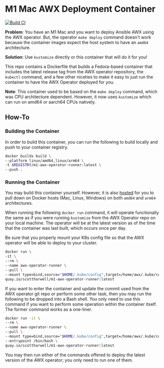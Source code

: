 # M1 Mac AWX Deployment Container

[![Build CI](https://github.com/scottharwell/m1-awx-operator-runner/actions/workflows/build.yml/badge.svg)](https://github.com/scottharwell/m1-awx-operator-runner/actions/workflows/build.yml)

**Problem**: You have an M1 Mac and you want to deploy Ansible AWX using the AWX operator.  But, the operator `make deploy` command doesn't work because the container images expect the host system to have an `amd64` architecture.

**Solution**: Use `kustomize` directly or this container that will do it for you!

This repo contains a Dockerfile that builds a Fedora-based container that includes the latest release tag from the AWX operator repository, the `kubectl` command, and a few other niceties to make it easy to just run the container to have the AWX Operator deployed for you.

**Note**: This container used to be based on the `make deploy` command, which was CPU architecture dependent.  However, it now uses `kustomize` which can run on amd64 or aarch64 CPUs natively.

## How-To

### Building the Container

In order to build this container, you can run the following to build locally and push to your container registry.

```bash
docker buildx build \
--platform linux/amd64,linux/arm64 \
-t $REGISTRY/m1-awx-operator-runner:latest \
--push .
```

### Running the Container

You may build this container yourself.  However, it is also [hosted](quay.io/scottharwell/m1-awx-operator-runner) for you to pull down on Docker hosts (Mac, Linux, Windows) on both `amd64` and `arm64` architectures.

When running the following `docker run` command, it will operate functionally the same as if you were running `kustomize` from the AWX Operator repo on your local machine.  The operator will be at the latest version as of the time that the container was last built, which occurs once per day.

Be sure that you properly mount your K8s config file so that the AWX operator will be able to deploy to your cluster.

```bash
docker run \
-it \
--rm \
--name awx-operator-runner \
--pull \
--mount type=bind,source="$HOME/.kube/config",target=/home/awx/.kube/config \
quay.io/scottharwell/m1-awx-operator-runner:latest
```

If you want to enter the container and update the commit used from the AWX operator git repo or perform some other task, then you may run the following to be dropped into a Bash shell.  You only need to use this command if you want to perform some operation within the container itself.  The former command works as a one-liner.

```bash
docker run -it \
--rm \
--name awx-operator-runner \
--pull \
--mount type=bind,source="$HOME/.kube/config",target=/home/awx/.kube/config \
--entrypoint /bin/bash \
quay.io/scottharwell/m1-awx-operator-runner:latest
```

You may then run either of the commands offered to deploy the latest version of the AWX operator; you only need to run one of them.
